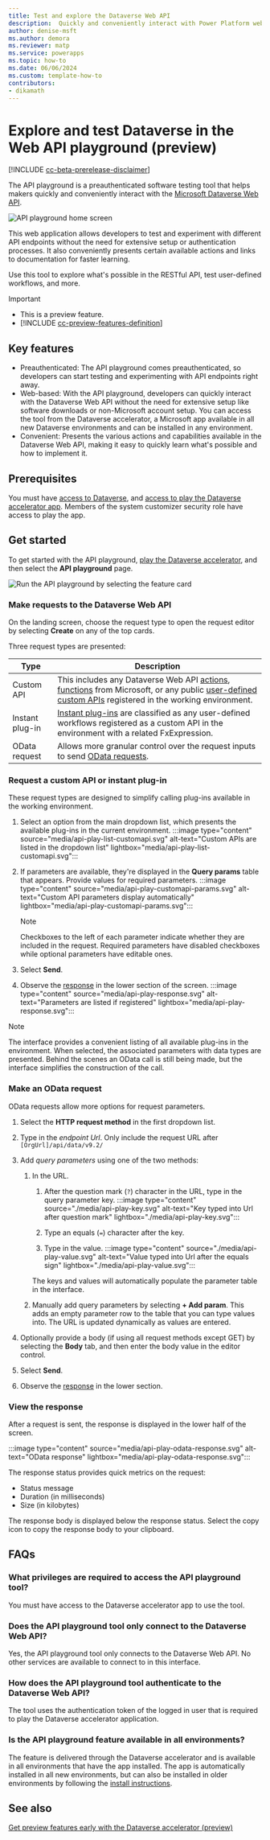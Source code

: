 ```yaml
---
title: Test and explore the Dataverse Web API
description:  Quickly and conveniently interact with Power Platform web APIs, including the Dataverse Web API in a preauthenticated software testing tool.
author: denise-msft
ms.author: demora
ms.reviewer: matp
ms.service: powerapps
ms.topic: how-to
ms.date: 06/06/2024
ms.custom: template-how-to
contributors:
- dikamath
---
```


# Explore and test Dataverse in the Web API playground (preview)

[!INCLUDE [cc-beta-prerelease-disclaimer](../../../includes/cc-beta-prerelease-disclaimer.md)]

The API playground is a preauthenticated software testing tool that helps makers quickly and conveniently interact with the [Microsoft Dataverse Web API](/power-apps/developer/data-platform/webapi/overview).

![API playground home screen](./media/api-play-landing.svg)

This web application allows developers to test and experiment with different API endpoints without the need for extensive setup or authentication processes. It also conveniently presents certain available actions and links to documentation for faster learning.

Use this tool to explore what's possible in the RESTful API, test user-defined workflows, and more.

> [!IMPORTANT]
>
> - This is a preview feature.
> - [!INCLUDE [cc-preview-features-definition](../../../includes/cc-preview-features-definition.md)]

## Key features

- Preauthenticated: The API playground comes preauthenticated, so developers can start testing and experimenting with API endpoints right away.
- Web-based: With the API playground, developers can quickly interact with the Dataverse Web API without the need for extensive setup like software downloads or non-Microsoft account setup. You can access the tool from the Dataverse accelerator, a Microsoft app available in all new Dataverse environments and can be installed in any environment.
- Convenient: Presents the various actions and capabilities available in the Dataverse Web API, making it easy to quickly learn what's possible and how to implement it.

## Prerequisites

You must have [access to Dataverse](/power-apps/maker/data-platform/data-platform-entity-licenses), and [access to play the Dataverse accelerator app](./dataverse-accelerator.md#prerequisites-to-run-the-dataverse-accelerator). Members of the system customizer security role have access to play the app.

## Get started

To get started with the API playground, [play the Dataverse accelerator](dataverse-accelerator.md#play-the-dataverse-accelerator), and then select the **API playground** page.

![Run the API playground by selecting the feature card](media/api-play-run.svg)

### Make requests to the Dataverse Web API

On the landing screen, choose the request type to open the request editor by selecting **Create** on any of the top cards.

Three request types are presented:

| Type | Description |
|-|-|
| Custom API | This includes any Dataverse Web API [actions](/power-apps/developer/data-platform/webapi/use-web-api-actions), [functions](/power-apps/developer/data-platform/webapi/use-web-api-functions) from Microsoft, or any public [user-defined custom APIs](/power-apps/developer/data-platform/custom-api) registered in the working environment. |
| Instant plug-in | [Instant plug-ins](/power-apps/maker/data-platform/low-code-plug-ins?tabs=instant) are classified as any user-defined workflows registered as a custom API in the environment with a related FxExpression. |
| OData request | Allows more granular control over the request inputs to send [OData requests](/power-apps/developer/data-platform/webapi/perform-operations-web-api). |

### Request a custom API or instant plug-in

These request types are designed to simplify calling plug-ins available in the working environment.

1. Select an option from the main dropdown list, which presents the available plug-ins in the current environment.
   :::image type="content" source="media/api-play-list-customapi.svg" alt-text="Custom APIs are listed in the dropdown list" lightbox="media/api-play-list-customapi.svg":::

1. If parameters are available, they're displayed in the **Query params** table that appears. Provide values for required parameters.
   :::image type="content" source="media/api-play-customapi-params.svg" alt-text="Custom API parameters display automatically" lightbox="media/api-play-customapi-params.svg":::

    > [!NOTE]
    > Checkboxes to the left of each parameter indicate whether they are included in the request. Required parameters have disabled checkboxes while optional parameters have editable ones.

1. Select **Send**.

1. Observe the [response](#view-the-response) in the lower section of the screen.
   :::image type="content" source="media/api-play-response.svg" alt-text="Parameters are listed if registered" lightbox="media/api-play-response.svg":::
 
> [!NOTE]
> The interface provides a convenient listing of all available plug-ins in the environment. When selected, the associated parameters with data types are presented. Behind the scenes an OData call is still being made, but the interface simplifies the construction of the call.

### Make an OData request

OData requests allow more options for request parameters.

1. Select the **HTTP request method** in the first dropdown list.

1. Type in the *endpoint Url*. Only include the request URL after `[OrgUrl]/api/data/v9.2/`

1. Add *query parameters* using one of the two methods:

    1. In the URL.
        1. After the question mark (`?`) character in the URL, type in the query parameter key.
        :::image type="content" source="./media/api-play-key.svg" alt-text="Key typed into Url after question mark" lightbox="./media/api-play-key.svg":::

        1. Type an equals (`=`) character after the key.
        1. Type in the value.
        :::image type="content" source="./media/api-play-value.svg" alt-text="Value typed into Url after the equals sign" lightbox="./media/api-play-value.svg":::

        The keys and values will automatically populate the parameter table in the interface.

    1. Manually add query parameters by selecting **+ Add param**. This adds an empty parameter row to the table that you can type values into. The URL is updated dynamically as values are entered.

1. Optionally provide a body (if using all request methods except GET) by selecting the **Body** tab, and then enter the body value in the editor control.
1. Select **Send**.
1. Observe the [response](#view-the-response) in the lower section.

### View the response

After a request is sent, the response is displayed in the lower half of the screen.

:::image type="content" source="media/api-play-odata-response.svg" alt-text="OData response" lightbox="media/api-play-odata-response.svg":::

The response status provides quick metrics on the request:

- Status message
- Duration (in milliseconds)
- Size (in kilobytes)

The response body is displayed below the response status. Select the copy icon to copy the response body to your clipboard.

## FAQs

### What privileges are required to access the API playground tool?

You must have access to the Dataverse accelerator app to use the tool.

### Does the API playground tool only connect to the Dataverse Web API?

Yes, the API playground tool only connects to the Dataverse Web API. No other services are available to connect to in this interface.

### How does the API playground tool authenticate to the Dataverse Web API?

The tool uses the authentication token of the logged in user that is required to play the Dataverse accelerator application.

### Is the API playground feature available in all environments?

The feature is delivered through the Dataverse accelerator and is available in all environments that have the app installed. The app is automatically installed in all new environments, but can also be installed in older environments by following the [install instructions](dataverse-accelerator.md#install-the-dataverse-accelerator).

## See also

[Get preview features early with the Dataverse accelerator (preview)](dataverse-accelerator.md)